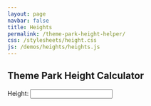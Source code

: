 ```yaml
---
layout: page
navbar: false
title: Heights
permalink: /theme-park-height-helper/
css: /stylesheets/height.css
js: /demos/heights/heights.js
---
```


## Theme Park Height Calculator

<label for="input_height">Height:</label>
<input type="text" id="input_height" name="input_height">
